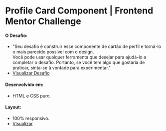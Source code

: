 # Profile Card Component | Frontend Mentor Challenge

#### O Desafio:
  - "Seu desafio é construir esse componente de cartão de perfil e torná-lo o mais parecido possível com o design.<br>
  Você pode usar qualquer ferramenta que desejar para ajudá-lo a completar o desafio. Portanto, se você tem algo que gostaria de praticar, sinta-se à vontade para experimentar."
  - <a href="https://www.frontendmentor.io/challenges/profile-card-component-cfArpWshJa">Visualizar Desafio<a/>

#### Desenvolvido em:
- HTML e CSS puro.

#### Layout:
- 100% responsivo.
- <a href="https://iammatheus.github.io/profile-card-component">Visualizar<a/>

